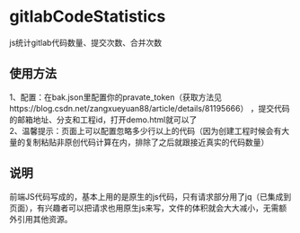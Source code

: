 # gitlabCodeStatistics
js统计gitlab代码数量、提交次数、合并次数
## 使用方法
1、配置：在bak.json里配置你的pravate_token（获取方法见https://blog.csdn.net/zangxueyuan88/article/details/81195666）   ，提交代码的邮箱地址、分支和工程id，打开demo.html就可以了    
2、温馨提示：页面上可以配置忽略多少行以上的代码（因为创建工程时候会有大量的复制粘贴非原创代码计算在内，排除了之后就跟接近真实的代码数量）    
## 说明
前端JS代码写成的，基本上用的是原生的js代码，只有请求部分用了jq（已集成到页面），有兴趣者可以把请求也用原生js来写，文件的体积就会大大减小，无需额外引用其他资源。    


